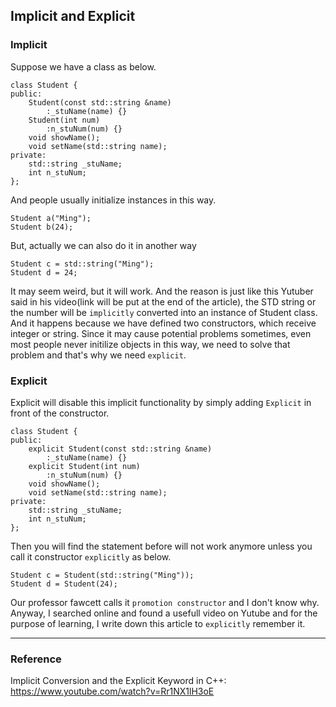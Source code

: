 ## Implicit and Explicit

### Implicit

Suppose we have a class as below.
```
class Student {
public:
	Student(const std::string &name)
		:_stuName(name) {}
	Student(int num)
		:n_stuNum(num) {}
	void showName();
	void setName(std::string name);
private:
	std::string _stuName;
	int n_stuNum;
};
```
And people usually initialize instances in this way.
```
Student a("Ming");
Student b(24);
```
But, actually we can also do it in another way
```
Student c = std::string("Ming");
Student d = 24;
```
It may seem weird, but it will work. And the reason is just like this Yutuber said in his video(link will be put at the end of the article), 
the STD string or the number will be `implicitly` converted into an instance of Student class. 
And it happens because we have defined two constructors, which receive integer or string. 
Since it may cause potential problems sometimes, even most people never initilize objects in this way, we need to solve that problem and that's why we need `explicit`.

### Explicit

Explicit will disable this implicit functionality by simply adding `Explicit` in front of the constructor. 
```
class Student {
public:
	explicit Student(const std::string &name)
		:_stuName(name) {}
	explicit Student(int num)
		:n_stuNum(num) {}
	void showName();
	void setName(std::string name);
private:
	std::string _stuName;
	int n_stuNum;
};
```
Then you will find the statement before will not work anymore unless you call it constructor `explicitly` as below.
```
Student c = Student(std::string("Ming"));
Student d = Student(24);
```

Our professor fawcett calls it `promotion constructor` and I don't know why. Anyway, I searched online and found a usefull video on Yutube and for the purpose of learning, I write down this article to `explicitly` remember it.

------
### Reference
Implicit Conversion and the Explicit Keyword in C++: https://www.youtube.com/watch?v=Rr1NX1lH3oE  
